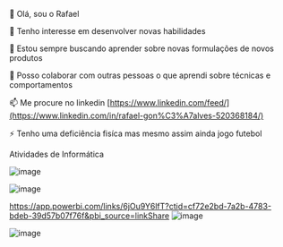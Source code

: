👋 Olá, sou o Rafael

👀 Tenho interesse em desenvolver novas habilidades

🌱 Estou sempre buscando aprender sobre novas formulações de novos produtos

💞️ Posso colaborar com outras pessoas o que aprendi sobre técnicas e comportamentos

📫 Me procure no linkedin [https://www.linkedin.com/feed/](https://www.linkedin.com/in/rafael-gon%C3%A7alves-520368184/)

⚡ Tenho uma deficiência fisíca mas mesmo assim ainda jogo futebol

Atividades de Informática

![image](https://github.com/user-attachments/assets/6b9248c9-fb61-448b-85ff-3bb0b143acda)


![image](https://github.com/user-attachments/assets/d31f372c-d81c-412c-80a7-4bf263530719)


https://app.powerbi.com/links/6jOu9Y6lfT?ctid=cf72e2bd-7a2b-4783-bdeb-39d57b07f76f&pbi_source=linkShare
![image](https://github.com/user-attachments/assets/c37da498-f37e-414f-87c2-d4ed4f9ff174)


![image](https://github.com/user-attachments/assets/e417b128-474e-41ff-803e-3fc2b2a7e232)


